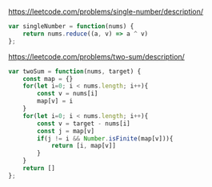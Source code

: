 https://leetcode.com/problems/single-number/description/

```js
var singleNumber = function(nums) {
    return nums.reduce((a, v) => a ^ v)
};
```

https://leetcode.com/problems/two-sum/description/
```js
var twoSum = function(nums, target) {
    const map = {}
    for(let i=0; i < nums.length; i++){
        const v = nums[i]
        map[v] = i
    }
    for(let i=0; i < nums.length; i++){
        const v = target - nums[i]
        const j = map[v]
        if(j != i && Number.isFinite(map[v])){
            return [i, map[v]]
        }
    }
    return []
};
```
